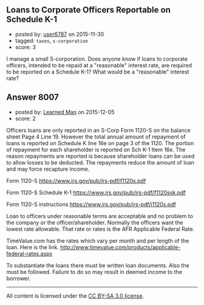 ## Loans to Corporate Officers Reportable on Schedule K-1

- posted by: [user6787](https://stackexchange.com/users/7383412/user6787) on 2015-11-30
- tagged: `taxes`, `s-corporation`
- score: 3

I manage a small S-corporation.  Does anyone know if loans to corporate officers, intended to be repaid at a "reasonable" interest rate, are required to be reported on a Schedule K-1?  What would be a "reasonable" interest rate?


## Answer 8007

- posted by: [Learned Man](https://stackexchange.com/users/7236940/learned-man) on 2015-12-05
- score: 2

Officers loans are only reported in an S-Corp Form 1120-S on the balance sheet Page 4 Line 19. However the total annual amount of repayment of loans is reported on Schedule K line 16e on page 3 of the 1120. The portion of repayment for each shareholder is reported on Sch K-1 Item 16e. The reason repayments are reported is because shareholder loans can be used to allow losses to be deducted. The repayments reduce the amount of loan and may force recapture income.

Form 1120-S https://www.irs.gov/pub/irs-pdf/f1120s.pdf

Form 1120-S Schedule K-1 https://www.irs.gov/pub/irs-pdf/f1120ssk.pdf

Form 1120-S instructions https://www.irs.gov/pub/irs-pdf/i1120s.pdf

Loan to officers under reasonable terms are acceptable and no problem to the company or the officer/shareholder. Normally the officers want the lowest rate allowable. That rate or rates is the AFR Applicable Federal Rate. 

TimeValue.com has the rates which vary per month and per length of the loan. Here is the link. http://www.timevalue.com/products/applicable-federal-rates.aspx

To substantiate the loans there must be written loan documents. Also the must be followed. Failure to do so may result in deemed income to the borrower.



---

All content is licensed under the [CC BY-SA 3.0 license](https://creativecommons.org/licenses/by-sa/3.0/).
